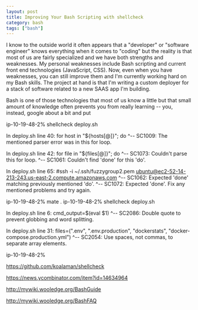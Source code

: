```yaml
---
layout: post
title: Improving Your Bash Scripting with shellcheck
category: bash
tags: ["bash"]
---
```

I know to the outside world it often appears that a "developer" or "software engineer" knows everything when it comes to "coding" but the reality is that most of us are fairly specialized and we have both strengths and weaknesses.  My personal weaknesses include Bash scripting and current front end technologies (JavaScript, CSS).  Now, even when you have weaknesses, you can still improve them and I'm currently working hard on my Bash skills.  The project at hand is that I'm writing a custom deployer for a stack of software related to a new SAAS app I'm building.

Bash is one of those technologies that most of us know a little but that small amount of knowledge often prevents you from really learning -- you, instead, google about a bit and put 

ip-10-19-48-2% shellcheck deploy.sh

In deploy.sh line 40:
for host in "${hosts[@]}"; do
^-- SC1009: The mentioned parser error was in this for loop.


In deploy.sh line 42:
  for file in "${files[@]}"; do
  ^-- SC1073: Couldn't parse this for loop.
                             ^-- SC1061: Couldn't find 'done' for this 'do'.


In deploy.sh line 65:
#ssh -i ~/.ssh/fuzzygroup2.pem ubuntu@ec2-52-14-213-243.us-east-2.compute.amazonaws.com
                                                                                       ^-- SC1062: Expected 'done' matching previously mentioned 'do'.
                                                                                       ^-- SC1072: Expected 'done'. Fix any mentioned problems and try again.

ip-10-19-48-2% mate .
ip-10-19-48-2% shellcheck deploy.sh

In deploy.sh line 6:
  cmd_output=$(eval $1)
                    ^-- SC2086: Double quote to prevent globbing and word splitting.


In deploy.sh line 31:
files=(".env", ".env.production", "dockerstats", "docker-compose.production.yml")
      ^-- SC2054: Use spaces, not commas, to separate array elements.

ip-10-19-48-2%

https://github.com/koalaman/shellcheck

https://news.ycombinator.com/item?id=14634964

http://mywiki.wooledge.org/BashGuide

http://mywiki.wooledge.org/BashFAQ
